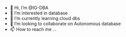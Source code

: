 - 👋 Hi, I’m @IG-DBA
- 👀 I’m interested in database
- 🌱 I’m currently learning cloud dbs
- 💞️ I’m looking to collaborate on Autonomous database 
- 📫 How to reach me ...

<!---
IG-DBA/IG-DBA is a ✨ special ✨ repository because its `README.md` (this file) appears on your GitHub profile.
You can click the Preview link to take a look at your changes.
--->
